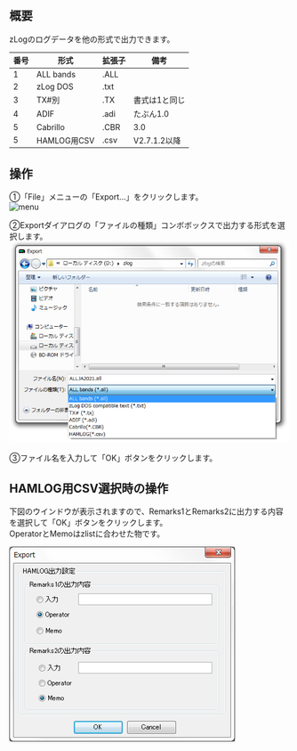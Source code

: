 ## 概要
zLogのログデータを他の形式で出力できます。

| 番号 | 形式 | 拡張子 | 備考 |
| --- | --- | --- | --- |
|1|ALL bands|.ALL||
|2|zLog DOS|.txt||
|3|TX#別|.TX|書式は1と同じ|
|4|ADIF|.adi|たぶん1.0|
|5|Cabrillo|.CBR|3.0|
|5|HAMLOG用CSV|.csv|V2.7.1.2以降|

## 操作
①「File」メニューの「Export...」をクリックします。  
![menu](https://github.com/jr8ppg/zLog/blob/images/export_1.png)

②Exportダイアログの「ファイルの種類」コンボボックスで出力する形式を選択します。  
![menu](https://github.com/jr8ppg/zLog/blob/images/export_2.png)

③ファイル名を入力して「OK」ボタンをクリックします。  

## HAMLOG用CSV選択時の操作

下図のウインドウが表示されますので、Remarks1とRemarks2に出力する内容を選択して「OK」ボタンをクリックします。  
OperatorとMemoはzlistに合わせた物です。  
 
![HAMLOG](https://github.com/jr8ppg/zLog/blob/images/export_3.png)

